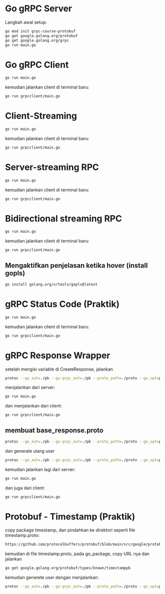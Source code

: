 # Go gRPC Server

Langkah awal setup:

```bash
go mod init grpc-course-protobuf
go get google.golang.org/protobuf
go get google.golang.org/grpc
go run main.go
```

# Go gRPC Client
```bash
go run main.go
```
kemudian jalankan client di terminal baru:
```bash
go run grpcclient/main.go
```

# Client-Streaming
```bash
go run main.go
```
kemudian jalankan client di terminal baru:
```bash
go run grpcclient/main.go
```

# Server-streaming RPC
```bash
go run main.go
```
kemudian jalankan client di terminal baru:
```bash
go run grpcclient/main.go
```

# Bidirectional streaming RPC
```bash
go run main.go
```
kemudian jalankan client di terminal baru:
```bash
go run grpcclient/main.go
```

## Mengaktifkan penjelasan ketika hover (install gopls)
```bash
go install golang.org/x/tools/gopls@latest
```

# gRPC Status Code (Praktik)
```bash
go run main.go
```
kemudian jalankan client di terminal baru:
```bash
go run grpcclient/main.go
```

# gRPC Response Wrapper
setelah mengisi variable di CreateResponse, jalankan
```bash
protoc --go_out=./pb --go-grpc_out=./pb --proto_path=./proto --go_opt=paths=source_relative --go-grpc_opt=paths=source_relative user/user.proto     
```
menjalankan dari server:
```bash
go run main.go
```

dan menjalankan dari client:
```bash
go run grpcclient/main.go
```

## membuat base_response.proto
```bash
protoc --go_out=./pb --go-grpc_out=./pb --proto_path=./proto --go_opt=paths=source_relative --go-grpc_opt=paths=source_relative common/base_response.proto     
```
dan generate ulang user
```bash
protoc --go_out=./pb --go-grpc_out=./pb --proto_path=./proto --go_opt=paths=source_relative --go-grpc_opt=paths=source_relative user/user.proto     
```

kemudian jalankan lagi dari server:
```bash
go run main.go
```

dan juga dari client:
```bash
go run grpcclient/main.go
```

# Protobuf - Timestamp (Praktik)
copy package timestamp, dan pindahkan ke direktori seperti file timestamp.proto:

```bash
https://github.com/protocolbuffers/protobuf/blob/main/src/google/protobuf/timestamp.proto

```

kemudian di file timestamp.proto, pada go_package, copy URL nya dan jalankan
```bash
go get google.golang.org/protobuf/types/known/timestamppb
```

kemudian generete user dengan menjalankan:
```bash
protoc --go_out=./pb --go-grpc_out=./pb --proto_path=./proto --go_opt=paths=source_relative --go-grpc_opt=paths=source_relative user/user.proto     
```
